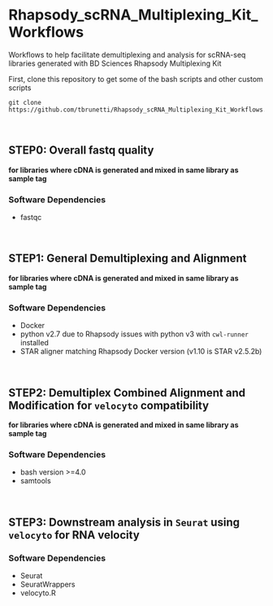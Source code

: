 # Rhapsody_scRNA_Multiplexing_Kit_Workflows
Workflows to help facilitate demultiplexing and analysis for scRNA-seq libraries generated with BD Sciences Rhapsody Multiplexing Kit

First, clone this repository to get some of the bash scripts and other custom scripts  
```
git clone https://github.com/tbrunetti/Rhapsody_scRNA_Multiplexing_Kit_Workflows.git   
```

</br>

## STEP0: Overall fastq quality
**for libraries where cDNA is generated and mixed in same library as sample tag**  

### Software Dependencies  
* fastqc  

</br>  

## STEP1: General Demultiplexing and Alignment  
**for libraries where cDNA is generated and mixed in same library as sample tag**  

### Software Dependencies  
* Docker  
* python v2.7 due to Rhapsody issues with python v3 with `cwl-runner` installed 
* STAR aligner matching Rhapsody Docker version (v1.10 is STAR v2.5.2b)  

</br>  

## STEP2: Demultiplex Combined Alignment and Modification for `velocyto` compatibility
**for libraries where cDNA is generated and mixed in same library as sample tag**  

### Software Dependencies  
* bash version >=4.0  
* samtools  

</br>  


## STEP3: Downstream analysis in `Seurat` using `velocyto` for RNA velocity  

### Software Dependencies  
* Seurat  
* SeuratWrappers  
* velocyto.R  


</br>  


